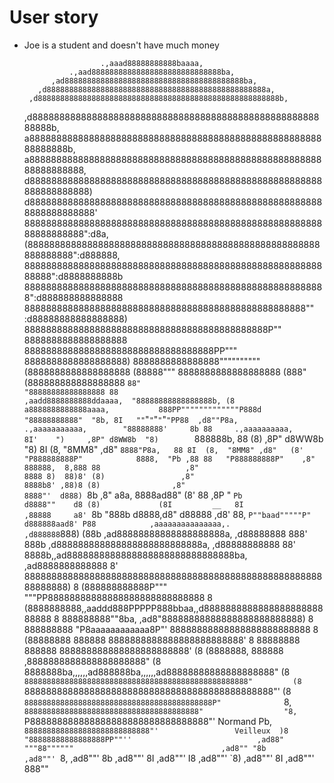 # User story

- Joe is a student and doesn't have much money

                       .,aaad88888888888baaaa,
                .,aad88888888888888888888888888888ba,
            ,ad8888888888888888888888888888888888888888ba,
         ,d8888888888888888888888888888888888888888888888888a,
       ,d888888888888888888888888888888888888888888888888888888b,
     ,d8888888888888888888888888888888888888888888888888888888888b,
    a88888888888888888888888888888888888888888888888888888888888888b,
   a88888888888888888888888888888888888888888888888888888888888888888,
  d888888888888888888888888888888888888888888888888888888888888888888)
 d8888888888888888888888888888888888888888888888888888888888888888888'
 888888888888888888888888888888888888888888888888888888888888888888":d8a,
(888888888888888888888888888888888888888888888888888888888888888":d888888,
888888888888888888888888888888888888888888888888888888888888":d8888888888b
88888888888888888888888888888888888888888888888888888888":d888888888888888
8888888888888888888888888888888888888888888888888888"" :d88888888888888888)
888888888888888888888888888888888888888888888P""        8888888888888888888
88888888888888888888888888888888888PP"""                8888888888888888888)
8888888888888888""""""""""                              (8888888888888888888
(88888"""                                                8888888888888888888
(888"                                                    (888888888888888888
`88"                                                      "88888888888888888
 88                                ,aadd8888888888ddaaaa,  "88888888888888888b,
 (8  a8888888888888aaaa,           888PP"""""""""""""P888d   "88888888888"  "8b,
 8I   ""`"`"`"`"`"`"PP88  ,d8""P8a,      .,aaaaaaaaaaa,        "88888888'     8b
 88     .,aaaaaaaaaa,     8I'    ")     ,8P" d8WW8b  "8)        `888888b,     88
 (8)  ,8P" d8WW8b  "8)    8I            (8,  "8MM8" ,d8"         `8888"P8a,   88
  8I  (8,  "8MM8" ,d8"   (8'             "P888888888P"            8888,  "Pb ,88
  88   "P888888888P"    ,8"                                       888888,  8,888
  88                   ,8"                                        8888 8)  88)8'
  (8)                 ,8"                                         8888b8' ,88)8
  (8)                ,8"                                          8888"'  d888)
  `8b               ,8"         a8a,                              8888ad88" (8'
   88              ,8P          " `Pb                            d8888""    d8
   (8)             (8I         __   8I                          ,88888     a8'
   `8b              "888b    d8888,d8"                          d88888   ,d8'
    88,              `P""baad"""""P"                           d888888aad8'
    P88            ,aaaaaaaaaaaaaaa,.                        ,d888888`888)
    (88b        ,ad88888888888888888888a,                  ,d88888888 888'
     888b     ,d888888888888888888888888888a,           ,d88888888888 88'
     8888b,,ad8888888888888888888888888888888ba,     ,ad8888888888888 8'
     888888888888888888888888888888888888888888888888888888888888888) 8
     (888888888888P"""            """PP88888888888888888888888888888  8
     (8888888888,,aaddd888PPPPP888bbaa,,d888888888888888888888888888  8
      888888888""8ba,               ,ad8"88888888888888888888888888)  8
      888888888    "P8aaaaaaaaaaaa8P"'   88888888888888888888888888   8
      (88888888          888888          8888888888888888888888888'   8
       88888888          888888          888888888888888888888888'   (8
       (8888888,         888888         ,8888888888888888888888"     (8
        8888888ba,,,,,,ad888888ba,,,,,,ad88888888888888888888"       (8
        `88888888888888888888888888888888888888888888888888"         (8
         `8888888888888888888888888888888888888888888888"'           (8
          `888888888888888888888888888888888888888888P"              `8,
           `888888888888888888888888888888888888888"                  "8,
            `P888888888888888888888888888888888"'             Normand  Pb,
              `8888888888888888888888888888"'                 Veilleux  )8
                "88888888888888888PP""''                            ,ad88"
                    """88""""""                                 ,ad8""
                       "8b                                 ,ad8""'
                        `8,                           ,ad8""'
                         8b                      ,ad8""'
                         8I                 ,ad8""'
                         I8            ,ad8""'
                         `8)      ,ad8""'
                          8I ,ad8""'
                          888""

